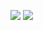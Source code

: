 ![](https://github.com/SageJacob/ProgrammingProblems/raw/master/path/to/torb.gif)
![](https://komarev.com/ghpvc/?username=your-github-SageJacob&color=orange&size=1000)
<!--
**SageJacob/SageJacob** is a ✨ _special_ ✨ repository because its `README.md` (this file) appears on your GitHub profile.

Here are some ideas to get you started:

- 🔭 I’m currently working on ...
- 🌱 I’m currently learning ...
- 👯 I’m looking to collaborate on ...
- 🤔 I’m looking for help with ...
- 💬 Ask me about ...
- 📫 How to reach me: ...
- 😄 Pronouns: ...
- ⚡ Fun fact: ...
-->
